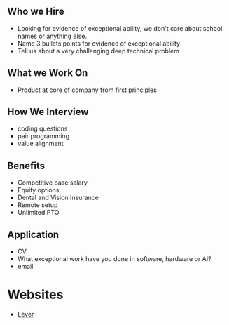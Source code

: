 ## Who we Hire
- Looking for evidence of exceptional ability, we don't care about school names or anything else.
- Name 3 bullets points for evidence of exceptional ability
- Tell us about a very challenging deep technical problem

## What we Work On
- Product at core of company from first principles

## How We Interview
- coding questions 
- pair programming
- value alignment

## Benefits
- Competitive base salary
- Equity options
- Dental and Vision Insurance
- Remote setup
- Unlimited PTO

## Application
- CV
- What exceptional work have you done in software, hardware or AI?
- email

# Websites
- [Lever](https://www.lever.co/) 
